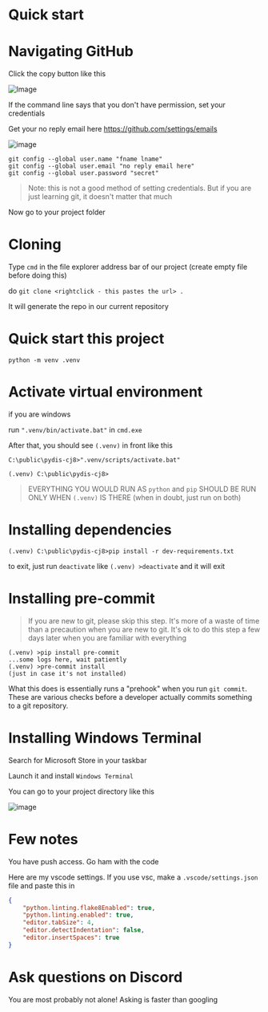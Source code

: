 
# Quick start

# Navigating GitHub

Click the copy button like this

![Image](https://cdn.discordapp.com/attachments/799265265820237834/863153436487843911/rVZsBs7xsU.gif)

If the command line says that you don't have permission, set your credentials

Get your no reply email here https://github.com/settings/emails

![image](https://cdn.discordapp.com/attachments/799265265820237834/863183120738811934/unknown.png)

```
git config --global user.name "fname lname"
git config --global user.email "no reply email here"
git config --global user.password "secret"
```

> Note: this is not a good method of setting credentials. But if you are just learning git, it doesn't matter that much

Now go to your project folder

# Cloning

Type `cmd` in the file explorer address bar of our project (create empty file before doing this)

do `git clone <rightclick - this pastes the url> .`

It will generate the repo in our current repository

# Quick start this project

`python -m venv .venv`

# Activate virtual environment

if you are windows

run `".venv/bin/activate.bat"` in `cmd.exe`

After that, you should see `(.venv)` in front like this

```
C:\public\pydis-cj8>".venv/scripts/activate.bat"

(.venv) C:\public\pydis-cj8>
```

> EVERYTHING YOU WOULD RUN AS `python` and `pip` SHOULD BE RUN ONLY WHEN `(.venv)` IS THERE (when in doubt, just run on both)

# Installing dependencies

`(.venv) C:\public\pydis-cj8>pip install -r dev-requirements.txt`

to exit, just run `deactivate` like `(.venv) >deactivate` and it will exit

# Installing pre-commit

> If you are new to git, please skip this step. It's more of a waste of time than a precaution when you are new to git. It's ok to do this step a few days later when you are familiar with everything

```
(.venv) >pip install pre-commit
...some logs here, wait patiently
(.venv) >pre-commit install
(just in case it's not installed)
```

What this does is essentially runs a "prehook" when you run `git commit`. These are various checks before a developer actually commits something to a git repository.

# Installing Windows Terminal

Search for Microsoft Store in your taskbar

Launch it and install `Windows Terminal`

You can go to your project directory like this

![image](https://cdn.discordapp.com/attachments/799265265820237834/863181507392438272/unknown.png)

# Few notes

You have push access. Go ham with the code

Here are my vscode settings. If you use vsc, make a `.vscode/settings.json` file and paste this in
```json
{
	"python.linting.flake8Enabled": true,
	"python.linting.enabled": true,
	"editor.tabSize": 4,
	"editor.detectIndentation": false,
	"editor.insertSpaces": true
}
```

# Ask questions on Discord

You are most probably not alone! Asking is faster than googling
